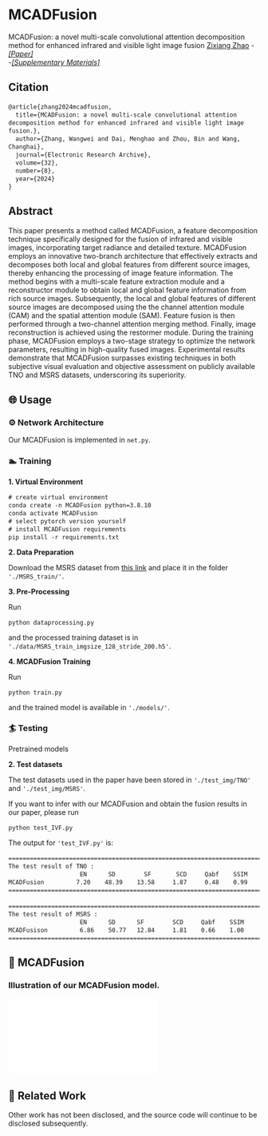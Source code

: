 # MCADFusion
MCADFusion: a novel multi-scale convolutional attention decomposition method for enhanced infrared and visible light image fusion
[Zixiang Zhao](https://github.com/DMengHao/MCADFusion)
-[*[Paper]*](https://www.aimspress.com/aimspress-data/era/2024/8/PDF/era-32-08-233.pdf)  
-[*[Supplementary Materials]*](https://www.aimspress.com/aimspress-data/era/2024/8/PDF/era-32-08-233.pdf)  

## Citation

```
@article{zhang2024mcadfusion,
  title={MCADFusion: a novel multi-scale convolutional attention decomposition method for enhanced infrared and visible light image fusion.},
  author={Zhang, Wangwei and Dai, Menghao and Zhou, Bin and Wang, Changhai},
  journal={Electronic Research Archive},
  volume={32},
  number={8},
  year={2024}
}
```

## Abstract

This paper presents a method called MCADFusion, a feature decomposition technique specifically designed for the fusion of infrared and visible images, incorporating target radiance and detailed texture. MCADFusion employs an innovative two-branch architecture that effectively extracts and decomposes both local and global features from different source images, thereby enhancing the processing of image feature information. The method begins with a multi-scale feature extraction module and a reconstructor module to obtain local and global feature information from rich source images. Subsequently, the local and global features of different source images are decomposed using the the channel attention module (CAM) and the spatial attention module (SAM). Feature fusion is then performed through a two-channel attention merging method. Finally, image reconstruction is achieved using the restormer module. During the training phase, MCADFusion employs a two-stage strategy to optimize the network parameters, resulting in high-quality fused images. Experimental results demonstrate that MCADFusion surpasses existing techniques in both subjective visual evaluation and objective assessment on publicly available TNO and MSRS datasets, underscoring its superiority.

## 🌐 Usage

### ⚙ Network Architecture

Our MCADFusion is implemented in ``net.py``.

### 🏊 Training
**1. Virtual Environment**
```
# create virtual environment
conda create -n MCADFusion python=3.8.10
conda activate MCADFusion
# select pytorch version yourself
# install MCADFusion requirements
pip install -r requirements.txt
```

**2. Data Preparation**

Download the MSRS dataset from [this link](https://github.com/Linfeng-Tang/MSRS) and place it in the folder ``'./MSRS_train/'``.

**3. Pre-Processing**

Run 
```
python dataprocessing.py
``` 
and the processed training dataset is in ``'./data/MSRS_train_imgsize_128_stride_200.h5'``.

**4. MCADFusion Training**

Run 
```
python train.py
``` 
and the trained model is available in ``'./models/'``.

### 🏄 Testing

Pretrained models

**2. Test datasets**

The test datasets used in the paper have been stored in ``'./test_img/TNO'`` and ``'./test_img/MSRS'``.

If you want to infer with our MCADFusion and obtain the fusion results in our paper, please run 
```
python test_IVF.py
```
The output for ``'test_IVF.py'`` is:

```
================================================================================
The test result of TNO :
                    EN      SD        SF       SCD     Qabf    SSIM
MCADFusion         7.20    48.39    13.58     1.87     0.48    0.99
================================================================================

================================================================================
The test result of MSRS :
                    EN      SD      SF        SCD     Qabf    SSIM
MCADFusison         6.86    50.77   12.84     1.81    0.66    1.00
================================================================================
```

## 🙌 MCADFusion

### Illustration of our MCADFusion model.

![contents](./FrameWork.pdf)

## 📖 Related Work

Other work has not been disclosed, and the source code will continue to be disclosed subsequently.





